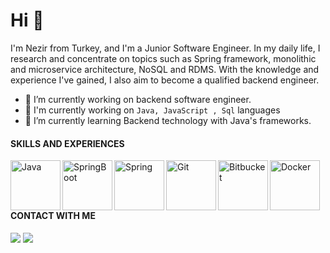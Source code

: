 # Hi 👋 
I'm Nezir from Turkey, and I'm a Junior Software Engineer.
In my daily life, I research and concentrate on topics such as Spring framework, monolithic and microservice architecture, NoSQL and RDMS. With the knowledge and experience I've gained, I also aim to become a qualified backend engineer.

- 🔭 I’m currently working on backend software engineer.
- 👋 I'm currently working on ```Java, JavaScript , Sql``` languages
- 🌱 I’m currently learning Backend technology with Java's frameworks.

#### SKILLS AND EXPERIENCES

<img align="left" alt="Java" width="80px" src="https://1000logos.net/wp-content/uploads/2020/09/Java-Logo.png" />
<img align="left" alt="SpringBoot" width="80px" src="https://miro.medium.com/max/600/1*gxXLMIuJDHCH7fwIgEP1cg.png" />
<img align="left" alt="Spring" width="80px" src="https://download.logo.wine/logo/Spring_Framework/Spring_Framework-Logo.wine.png" />
<img align="left" alt="Git" width="80px" src="https://upload.wikimedia.org/wikipedia/commons/thumb/e/e0/Git-logo.svg/1280px-Git-logo.svg.png" />
<img align="left" alt="Bitbucket" width="80px" src="https://poeditor.com/blog/wp-content/uploads/2014/06/bitbucket-logo.png" />
<img align="left" alt="Docker" width="80px" src="https://logos-world.net/wp-content/uploads/2021/02/Docker-Symbol.png" />
<br/>
<br/>
<br/>

#### CONTACT WITH ME

<a href="mailto:nzr.trhll@gmail.com?"><img src="https://img.shields.io/badge/gmail-%23DD0031.svg?&style=for-the-badge&logo=gmail&logoColor=white"/></a>
<a href="https://www.linkedin.com/in/nezirturhalli"><img src="https://img.shields.io/badge/LinkedIn-%23DD0031.svg?&style=for-the-badge&logo=LinkedIn&logoColor=white&color=blue"/></a>






